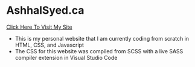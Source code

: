 # AshhalSyed.ca

[Click Here To Visit My Site](https://ashhalsyed.github.io/)

* This is my personal website that I am currently coding from scratch in HTML, CSS, and Javascript
* The CSS for this website was compiled from SCSS with a live SASS compiler extension in Visual Studio Code

